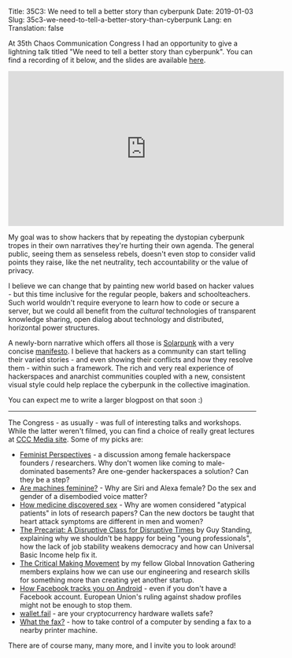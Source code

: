 Title: 35C3: We need to tell a better story than cyberpunk
Date: 2019-01-03
Slug: 35c3-we-need-to-tell-a-better-story-than-cyberpunk
Lang: en
Translation: false

At 35th Chaos Communication Congress I had an opportunity to give a lightning talk titled "We need to tell a better story than cyberpunk". You can find a recording of it below, and the slides are available [here](https://slides.com/pawelngei/we-need-to-tell-a-better-story-than-cyberpunk#/).

<iframe width="560" height="315" src="https://www.youtube-nocookie.com/embed/B3k7cuF-Hjw" frameborder="0" allow="accelerometer; autoplay; encrypted-media; gyroscope; picture-in-picture" allowfullscreen></iframe>

My goal was to show hackers that by repeating the dystopian cyberpunk tropes in their own narratives they're hurting their own agenda. The general public, seeing them as senseless rebels, doesn't even stop to consider valid points they raise, like the net neutrality, tech accountability or the value of privacy.

I believe we can change that by painting new world based on hacker values - but this time inclusive for the regular people, bakers and schoolteachers. Such world wouldn't require everyone to learn how to code or secure a server, but we could all benefit from the _cultural_ technologies of transparent knowledge sharing, open dialog about technology and distributed, horizontal power structures.

A newly-born narrative which offers all those is [Solarpunk](https://tvtropes.org/pmwiki/pmwiki.php/Main/SolarPunk) with a very concise [manifesto](https://hieroglyph.asu.edu/2014/09/solarpunk-notes-toward-a-manifesto/). I believe that hackers as a community can start telling their varied stories - and even showing their conflicts and how they resolve them - within such a framework. The rich and very real experience of hackerspaces and anarchist communities coupled with a new, consistent visual style could help replace the cyberpunk in the collective imagination.

You can expect me to write a larger blogpost on that soon :)

---

The Congress - as usually - was full of interesting talks and workshops. While the latter weren't filmed, you can find a choice of really great lectures at [CCC Media site](https://media.ccc.de/c/35c3). Some of my picks are:

* [Feminist Perspectives](https://media.ccc.de/v/35c3-10028-feminist_perspectives) - a discussion among female hackerspace founders / researchers. Why don't women like coming to male-dominated basements? Are one-gender hackerspaces a solution? Can they be a step?
* [Are machines feminine?](https://media.ccc.de/v/35c3-9905-are_machines_feminine) - Why are Siri and Alexa female? Do the sex and gender of a disembodied voice matter?
* [How medicine discovered sex](https://media.ccc.de/v/35c3-9775-how_medicine_discovered_sex) - Why are women considered "atypical patients" in lots of research papers? Can the new doctors be taught that heart attack symptoms are different in men and women?
* [The Precariat: A Disruptive Class for Disruptive Times](https://media.ccc.de/v/35c3-10021-the_precariat_a_disruptive_class_for_disruptive_times) by Guy Standing, explaining why we shouldn't be happy for being "young professionals", how the lack of job stability weakens democracy and how can Universal Basic Income help fix it.
* [The Critical Making Movement](https://media.ccc.de/v/35c3-9971-the_critical_making_movement) by my fellow Global Innovation Gathering members explains how we can use our engineering and research skills for something more than creating yet another startup.
* [How Facebook tracks you on Android](https://media.ccc.de/v/35c3-9941-how_facebook_tracks_you_on_android) - even if you don't have a Facebook account. European Union's ruling against shadow profiles might not be enough to stop them.
* [wallet.fail](https://media.ccc.de/v/35c3-9563-wallet_fail) - are your cryptocurrency hardware wallets safe?
* [What the fax?](https://media.ccc.de/v/35c3-9462-what_the_fax) - how to take control of a computer by sending a fax to a nearby printer machine.

There are of course many, many more, and I invite you to look around!